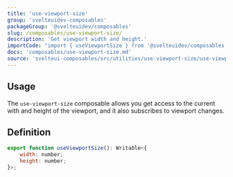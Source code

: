 ```yaml
---
title: 'use-viewport-size'
group: 'svelteuidev-composables'
packageGroup: '@svelteuidev/composables'
slug: /composables/use-viewport-size/
description: 'Get viewport width and height.'
importCode: "import { useViewportSize } from '@svelteuidev/composables';"
docs: 'composables/use-viewport-size.md'
source: 'svelteui-composables/src/utilities/use-viewport-size/use-viewport-size.ts'
---
```


<script lang='ts'>
    import { Demo, ComposableDemos } from "@svelteuidev/demos";
</script>

## Usage

The `use-viewport-size` composable allows you get access to the current with and height of the viewport, and it also subscribes to viewport changes.

<Demo demo={ComposableDemos.useViewportSizeDemo.usage} />

## Definition

```js
export function useViewportSize(): Writable<{
	width: number;
	height: number;
}>;
```
